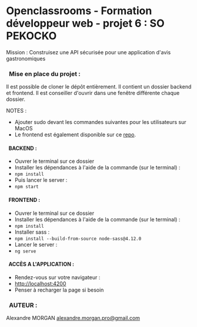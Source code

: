 # Openclassrooms - Formation développeur web - projet 6 :         SO PEKOCKO

Mission :
Construisez une API sécurisée pour une application d'avis gastronomiques

### &nbsp; Mise en place du projet :

Il est possible de cloner le dépôt entièrement. Il contient un dossier backend et frontend.
Il est conseiller d'ouvrir dans une fenêtre différente chaque dossier.

NOTES : 
* Ajouter sudo devant les commandes suivantes pour les utilisateurs sur MacOS
* Le frontend est également disponible sur ce [repo](https://github.com/OpenClassrooms-Student-Center/dwj-projet6).

#### &nbsp; BACKEND :
* Ouvrer le terminal sur ce dossier
* Installer les dépendances à l'aide de la commande (sur le terminal) : 
* `npm install`
* Puis lancer le server :
* `npm start`

#### &nbsp; FRONTEND :
* Ouvrer le terminal sur ce dossier
* Installer les dépendances à l'aide de la commande (sur le terminal) : 
* `npm install`
* Installer sass :
* `npm install --build-from-source node-sass@4.12.0`
* Lancer le server :
* `ng serve`

#### &nbsp; ACCÈS A L'APPLICATION :
* Rendez-vous sur votre navigateur :
* [http://localhost:4200](http://localhost:4200)
* Penser à recharger la page si besoin


### &nbsp; AUTEUR :
Alexandre MORGAN
alexandre.morgan.pro@gmail.com